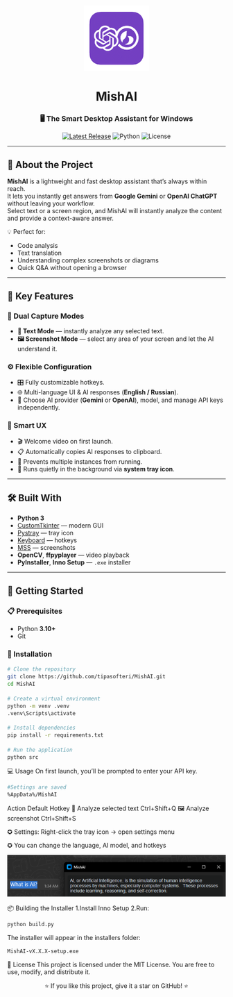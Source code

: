 <div align="center">

<img src="src/assets/logo.png" alt="MishAI Logo" width="150" />

# MishAI  
### 🖥️ The Smart Desktop Assistant for Windows

[![Latest Release](https://img.shields.io/github/v/release/tipasofteri/MishAI?style=for-the-badge)](https://github.com/tipasofteri/MishAI/releases)
![Python](https://img.shields.io/badge/python-3.10+-blue.svg?style=for-the-badge&logo=python)
![License](https://img.shields.io/badge/license-MIT-green.svg?style=for-the-badge)

</div>

---

## 📖 About the Project

**MishAI** is a lightweight and fast desktop assistant that’s always within reach.  
It lets you instantly get answers from **Google Gemini** or **OpenAI ChatGPT** without leaving your workflow.  
Select text or a screen region, and MishAI will instantly analyze the content and provide a context-aware answer.

💡 Perfect for:
- Code analysis
- Text translation
- Understanding complex screenshots or diagrams
- Quick Q&A without opening a browser

---

## 🎯 Key Features

### 📌 Dual Capture Modes
- **📰 Text Mode** — instantly analyze any selected text.
- **🖼️ Screenshot Mode** — select any area of your screen and let the AI understand it.

### ⚙️ Flexible Configuration
- 🎛️ Fully customizable hotkeys.
- 🌐 Multi-language UI & AI responses (**English / Russian**).
- 🔑 Choose AI provider (**Gemini** or **OpenAI**), model, and manage API keys independently.

### 🧠 Smart UX
- 🎬 Welcome video on first launch.
- 📋 Automatically copies AI responses to clipboard.
- 🚫 Prevents multiple instances from running.
- 🌙 Runs quietly in the background via **system tray icon**.

---

## 🛠️ Built With

- **Python 3**
- [CustomTkinter](https://github.com/TomSchimansky/CustomTkinter) — modern GUI
- [Pystray](https://github.com/moses-palmer/pystray) — tray icon
- [Keyboard](https://github.com/boppreh/keyboard) — hotkeys
- [MSS](https://github.com/BoboTiG/python-mss) — screenshots
- **OpenCV**, **ffpyplayer** — video playback
- **PyInstaller**, **Inno Setup** — `.exe` installer

---

## 🚀 Getting Started

### 📋 Prerequisites
- Python **3.10+**
- Git

### 🔧 Installation
```bash
# Clone the repository
git clone https://github.com/tipasofteri/MishAI.git
cd MishAI

# Create a virtual environment
python -m venv .venv
.venv\Scripts\activate

# Install dependencies
pip install -r requirements.txt

# Run the application
python src
```

💻 Usage
On first launch, you’ll be prompted to enter your API key.
```bash
#Settings are saved 
%AppData%/MishAI
```

Action	Default Hotkey
📰 Analyze selected text	Ctrl+Shift+Q
🖼️ Analyze screenshot	Ctrl+Shift+S

✪ Settings: Right-click the tray icon → open settings menu

✪ You can change the language, AI model, and hotkeys

<div align="center"> <img src="src/assets/demo.png" alt="MishAI Application Demo" /> </div>

📦 Building the Installer
1.Install Inno Setup
2.Run:
```bash
python build.py
```
The installer will appear in the installers folder:
```bash
MishAI-vX.X.X-setup.exe
```

📜 License
This project is licensed under the MIT License.
You are free to use, modify, and distribute it.

<div align="center">
⭐ If you like this project, give it a star on GitHub! ⭐

</div> 

